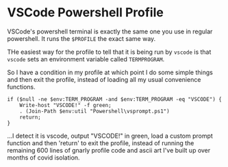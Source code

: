 # VSCode Powershell Profile

VSCode's powershell terminal is exactly the same one you use in regular powershell.  It runs the `$PROFILE` the exact same way.

THe easiest way for the profile to tell that it is being run by `vscode` is that `vscode` sets an environment variable called `TERMPROGRAM`. 

So I have a condition in my profile at which point I do some simple things and then exit the profile, instead of loading all my usual convenience functions.


	if ($null -ne $env:TERM_PROGRAM -and $env:TERM_PROGRAM -eq "VSCODE") {
		Write-host "VSCODE!" -f green;
		. (Join-Path $env:util "Powershell\vsprompt.ps1")
		return;
	}

...I detect it is vscode, output "VSCODE!" in green, load a custom prompt function and then 'return' to exit the profile, instead of running the remaining 600 lines of gnarly profile code and ascii art I've built up over months of covid isolation.